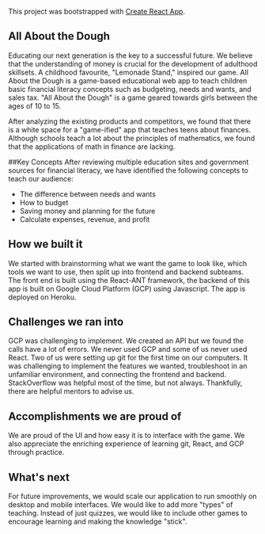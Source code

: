 This project was bootstrapped with [Create React App](https://github.com/facebook/create-react-app).

## All About the Dough

Educating our next generation is the key to a successful future. We believe that the understanding of money is crucial for the development of adulthood skillsets.  A childhood favourite, "Lemonade Stand," inspired our game. All About the Dough is a game-based educational web app to teach children basic financial literacy concepts such as budgeting, needs and wants, and sales tax.  "All About the Dough" is a game geared towards girls between the ages of 10 to 15.

After analyzing the existing products and competitors, we found that there is a white space for a "game-ified" app that teaches teens about finances.  Although schools teach a lot about the principles of mathematics, we found that the applications of math in finance are lacking. 

##Key Concepts 
After reviewing multiple education sites and government sources for financial literacy, we have identified the following concepts to teach our audience:

- The difference between needs and wants
- How to budget
- Saving money and planning for the future
- Calculate expenses, revenue, and profit

## How we built it
We started with brainstorming what we want the game to look like, which tools we want to use, then split up into frontend and backend subteams. The front end is built using the React-ANT framework, the backend of this app is built on Google Cloud Platform (GCP) using Javascript. The app is deployed on Heroku.

## Challenges we ran into

GCP was challenging to implement. We created an API but we found the calls have a lot of errors. We never used GCP and some of us never used React. Two of us were setting up git for the first time on our computers. It was challenging to implement the features we wanted, troubleshoot in an unfamiliar environment, and connecting the frontend and backend. StackOverflow was helpful most of the time, but not always. Thankfully, there are helpful mentors to advise us.

## Accomplishments we are proud of

We are proud of the UI and how easy it is to interface with the game. We also appreciate the enriching experience of learning git, React, and GCP through practice.

## What's next
For future improvements, we would scale our application to run smoothly on desktop and mobile interfaces. We would like to add more "types" of teaching. Instead of just quizzes, we would like to include other games to encourage learning and making the knowledge "stick". 
